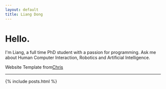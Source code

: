 ```yaml
---
layout: default
title: Liang Dong
---
```


# Hello.

I'm Liang, a full time PhD student with a passion for
programming. Ask me about Human Computer Interaction, Robotics and Artificial Intelligence.

Website Template from[Chris](http://chriscummins.cc)

-----

{% include posts.html %}

